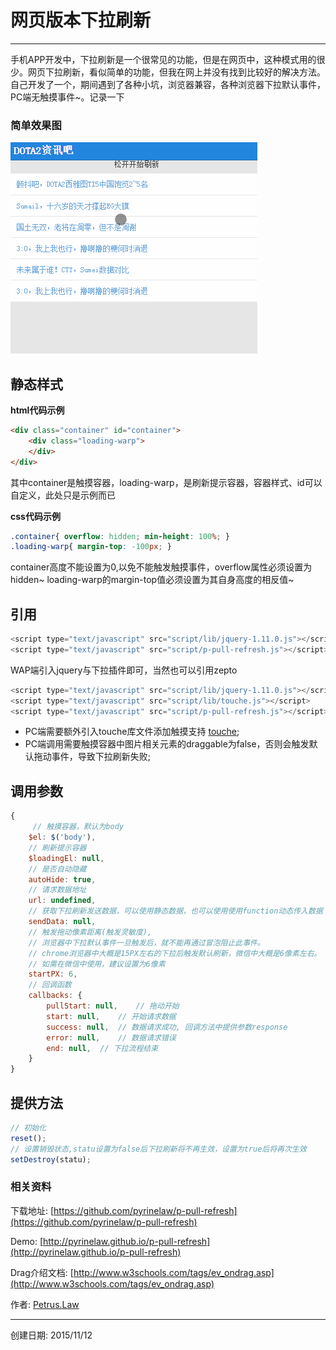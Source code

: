 # 网页版本下拉刷新

------

手机APP开发中，下拉刷新是一个很常见的功能，但是在网页中，这种模式用的很少。网页下拉刷新，看似简单的功能，但我在网上并没有找到比较好的解决方法。自己开发了一个，期间遇到了各种小坑，浏览器兼容，各种浏览器下拉默认事件，PC端无触摸事件~。记录一下

### 简单效果图
![下拉刷新效果图](res/demo.gif)


## 静态样式
**html代码示例**
```html
<div class="container" id="container">
	<div class="loading-warp">
	</div>
</div>
```
其中container是触摸容器，loading-warp，是刷新提示容器，容器样式、id可以自定义，此处只是示例而已

**css代码示例**
```css
.container{ overflow: hidden; min-height: 100%; }
.loading-warp{ margin-top: -100px; }
```
container高度不能设置为0,以免不能触发触摸事件，overflow属性必须设置为hidden~
loading-warp的margin-top值必须设置为其自身高度的相反值~

## 引用
```javascript
<script type="text/javascript" src="script/lib/jquery-1.11.0.js"></script>
<script type="text/javascript" src="script/p-pull-refresh.js"></script>
```
WAP端引入jquery与下拉插件即可，当然也可以引用zepto

```javascript
<script type="text/javascript" src="script/lib/jquery-1.11.0.js"></script>
<script type="text/javascript" src="script/lib/touche.js"></script>
<script type="text/javascript" src="script/p-pull-refresh.js"></script>
```
- PC端需要额外引入touche库文件添加触摸支持 [touche](https://github.com/pyrinelaw/touche);
- PC端调用需要触摸容器中图片相关元素的draggable为false，否则会触发默认拖动事件，导致下拉刷新失败;

## 调用参数
```javascript
{
     // 触摸容器，默认为body
    $el: $('body'),	   
    // 刷新提示容器
    $loadingEl: null,
    // 是否自动隐藏
    autoHide: true, 
    // 请求数据地址
    url: undefined,
    // 获取下拉刷新发送数据，可以使用静态数据，也可以使用使用function动态传入数据
    sendData: null,	    
    // 触发拖动像素距离(触发灵敏度),
    // 浏览器中下拉默认事件一旦触发后，就不能再通过冒泡阻止此事件。
    // chrome浏览器中大概是15PX左右的下拉后触发默认刷新，微信中大概是6像素左右。
    // 如需在微信中使用，建议设置为6像素
    startPX: 6, 	
    // 回调函数
    callbacks: {
    	pullStart: null,	// 拖动开始
    	start: null,	// 开始请求数据
    	success: null,	// 数据请求成功, 回调方法中提供参数response
    	error: null,	// 数据请求错误
    	end: null,	// 下拉流程结束
    }
}
```
## 提供方法
```javascript
// 初始化
reset();
// 设置销毁状态,statu设置为false后下拉刷新将不再生效，设置为true后将再次生效
setDestroy(statu);
```

### 相关资料
下载地址: [https://github.com/pyrinelaw/p-pull-refresh](https://github.com/pyrinelaw/p-pull-refresh)

Demo: [http://pyrinelaw.github.io/p-pull-refresh](http://pyrinelaw.github.io/p-pull-refresh)

Drag介绍文档: [http://www.w3schools.com/tags/ev_ondrag.asp](http://www.w3schools.com/tags/ev_ondrag.asp)

作者: [Petrus.Law](https://github.com/pyrinelaw)

---
创建日期: 2015/11/12